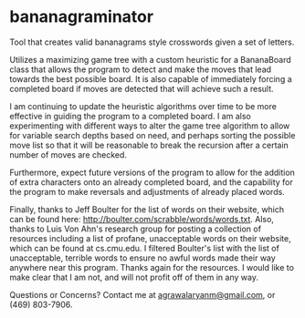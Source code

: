 # bananagraminator
Tool that creates valid bananagrams style crosswords given a set of letters.

Utilizes a maximizing game tree with a custom heuristic for a BananaBoard class that allows the program to detect and make the moves that lead towards the best possible board. It is also capable of immediately forcing a completed board if moves are detected that will achieve such a result.

I am continuing to update the heuristic algorithms over time to be more effective in guiding the program to a completed board. I am also experimenting with different ways to alter the game tree algorithm to allow for variable search depths based on need, and perhaps sorting the possible move list so that it will be reasonable to break the recursion after a certain number of moves are checked.

Furthermore, expect future versions of the program to allow for the addition of extra characters onto an already completed board, and the capability for the program to make reversals and adjustments of already placed words.

Finally, thanks to Jeff Boulter for the list of words on their website, which can be found here: http://boulter.com/scrabble/words/words.txt. Also, thanks to Luis Von Ahn's research group for posting a collection of resources including a list of profane, unacceptable words on their website, which can be found at cs.cmu.edu. I filtered Boulter's list with the list of unacceptable, terrible words to ensure no awful words made their way anywhere near this program. Thanks again for the resources. I would like to make clear that I am not, and will not profit off of them in any way.

Questions or Concerns? Contact me at agrawalaryanm@gmail.com, or (469) 803-7906.
